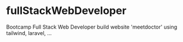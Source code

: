 # fullStackWebDeveloper
Bootcamp Full Stack Web Developer build website 'meetdoctor' using tailwind, laravel, ...
